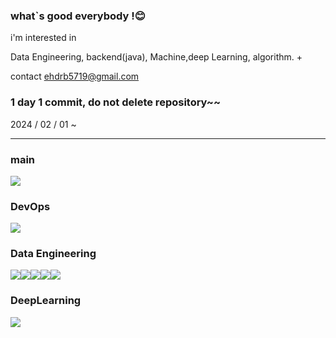 ### what`s good everybody !😊 


i'm interested in 

Data Engineering, backend(java), Machine,deep Learning, algorithm. +

contact ehdrb5719@gmail.com

### 1 day 1 commit, do not delete repository~~

2024 / 02 / 01 ~ 

---------------------------
### main

<img src="https://img.shields.io/badge/python-3776AB?style=for-the-badge&logo=python&logoColor=white">

### DevOps

<img src="https://img.shields.io/badge/docker-2496ED?style=for-the-badge&logo=python&logoColor=white">

### Data Engineering

<img src="https://img.shields.io/badge/Apache Airflow-017CEE?style=for-the-badge&logo=Apache Airflow&logoColor=white"><img src="https://img.shields.io/badge/Apache Kafka-231F20?style=for-the-badge&logo=Apache Kafka&logoColor=white"><img src="https://img.shields.io/badge/Apache Spark-E25A1C?style=for-the-badge&logo=Apache Spark&logoColor=white"><img src="https://img.shields.io/badge/apache hadoop-66CCFF?style=for-the-badge&logo=apache hadoop&logoColor=white"/><img src="https://img.shields.io/badge/Mysql-4479A1?style=for-the-badge&logo=Mysql&logoColor=white">

### DeepLearning

<img src="https://img.shields.io/badge/Keras-D00000?style=for-the-badge&logo=Keras&logoColor=white">


